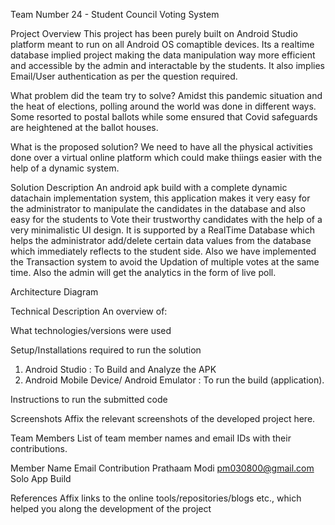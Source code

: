 
Team Number 24 - Student Council Voting System

Project Overview
This project has been purely built on Android Studio platform meant to run on all Android OS comaptible devices. Its a realtime database implied project making the data manipulation way more efficient and accessible by the admin and interactable by the students. It also implies Email/User authentication as per the question required.

What problem did the team try to solve?
Amidst this pandemic situation and the heat of elections, polling around the world was done in different ways. Some resorted to postal ballots while some ensured that Covid
safeguards are heightened at the ballot houses.

What is the proposed solution?
We need to have all the physical activities done over a virtual online platform which could make thiings easier with the help of a dynamic system.

Solution Description
An android apk build with a complete dynamic datachain implementation system, this application makes it very easy for the administrator to manipulate the candidates in the database and also easy for the students to Vote their trustworthy candidates with the help of a very minimalistic UI design. It is supported by a RealTime Database which helps the administrator add/delete certain data values from the database which immediately reflects to the student side. Also we have implemented the Transaction system to avoid the Updation of multiple votes at the same time. Also the admin will get the analytics in the form of live poll. 


Architecture Diagram


Technical Description
An overview of:

What technologies/versions were used

Setup/Installations required to run the solution
1. Android Studio : To Build and Analyze the APK
2. Android Mobile Device/ Android Emulator : To run the build (application).

Instructions to run the submitted code

Screenshots
Affix the relevant screenshots of the developed project here.

Team Members
List of team member names and email IDs with their contributions.

Member          Name	Email      	Contribution
Prathaam Modi	pm030800@gmail.com	Solo App Build

References
Affix links to the online tools/repositories/blogs etc., which helped you along the development of the project
